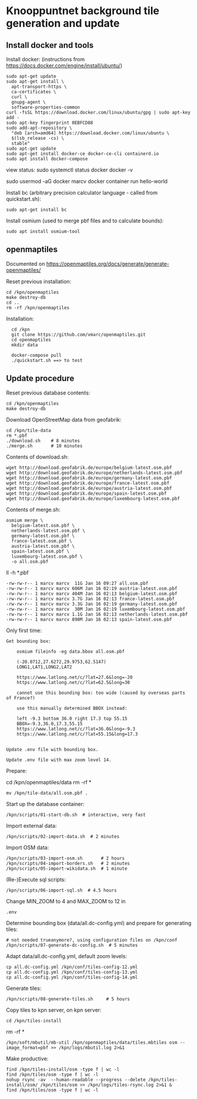 # Knooppuntnet background tile generation and update

## Install docker and tools

Install docker: (instructions from https://docs.docker.com/engine/install/ubuntu/)

    sudo apt-get update
    sudo apt-get install \
      apt-transport-https \
      ca-certificates \
      curl \
      gnupg-agent \
      software-properties-common
    curl -fsSL https://download.docker.com/linux/ubuntu/gpg | sudo apt-key add -
    sudo apt-key fingerprint 0EBFCD88
    sudo add-apt-repository \
      "deb [arch=amd64] https://download.docker.com/linux/ubuntu \
      $(lsb_release -cs) \
      stable"
    sudo apt-get update
    sudo apt-get install docker-ce docker-ce-cli containerd.io
    sudo apt install docker-compose


  view status:
    sudo systemctl status docker
    docker -v

  sudo usermod -aG docker marcv
  docker container run hello-world

Install bc (arbitrary precision calculator language - called from quickstart.sh):

    sudo apt-get install bc

Install osmium (used to merge pbf files and to calculate bounds):

    sudo apt install osmium-tool



## openmaptiles

Documented on https://openmaptiles.org/docs/generate/generate-openmaptiles/

Reset previous installation:

    cd /kpn/openmaptiles
    make destroy-db
    cd ..
    rm -rf /kpn/openmaptiles

Installation:

      cd /kpn
      git clone https://github.com/vmarc/openmaptiles.git
      cd openmaptiles
      mkdir data
    
      docker-compose pull
      ./quickstart.sh ==> to test

## Update procedure

Reset previous database contents:

    cd /kpn/openmaptiles
    make destroy-db


Download OpenStreetMap data from geofabrik:

    cd /kpn/tile-data
    rm *.pbf
    ./download.sh    # 8 minutes
    ./merge.sh       # 10 minutes

Contents of download.sh:

	wget http://download.geofabrik.de/europe/belgium-latest.osm.pbf
	wget http://download.geofabrik.de/europe/netherlands-latest.osm.pbf
	wget http://download.geofabrik.de/europe/germany-latest.osm.pbf
	wget http://download.geofabrik.de/europe/france-latest.osm.pbf
	wget http://download.geofabrik.de/europe/austria-latest.osm.pbf
	wget http://download.geofabrik.de/europe/spain-latest.osm.pbf
	wget http://download.geofabrik.de/europe/luxembourg-latest.osm.pbf

Contents of merge.sh:

	osmium merge \
	  belgium-latest.osm.pbf \
	  netherlands-latest.osm.pbf \
	  germany-latest.osm.pbf \
	  france-latest.osm.pbf \
	  austria-latest.osm.pbf \
	  spain-latest.osm.pbf \
      luxembourg-latest.osm.pbf \
	  -o all.osm.pbf


ll -h *.pbf

    -rw-rw-r-- 1 marcv marcv  11G Jan 16 09:27 all.osm.pbf
    -rw-rw-r-- 1 marcv marcv 606M Jan 16 02:19 austria-latest.osm.pbf
    -rw-rw-r-- 1 marcv marcv 404M Jan 16 02:13 belgium-latest.osm.pbf
    -rw-rw-r-- 1 marcv marcv 3.7G Jan 16 02:13 france-latest.osm.pbf
    -rw-rw-r-- 1 marcv marcv 3.3G Jan 16 02:19 germany-latest.osm.pbf
    -rw-rw-r-- 1 marcv marcv  30M Jan 16 02:19 luxembourg-latest.osm.pbf
    -rw-rw-r-- 1 marcv marcv 1.1G Jan 16 02:13 netherlands-latest.osm.pbf
    -rw-rw-r-- 1 marcv marcv 890M Jan 16 02:13 spain-latest.osm.pbf



Only first time:

    Get bounding box:
    
        osmium fileinfo -eg data.bbox all.osm.pbf

        (-20.0712,27.6272,29.9753,62.5147)
        LONG1,LAT1,LONG2,LAT2

        https://www.latlong.net/c/?lat=27.6&long=-20
        https://www.latlong.net/c/?lat=62.5&long=30

        cannot use this bounding box: too wide (caused by overseas parts of France?)
    
        use this manually determined BBOX instead:

        left -9.3 bottom 36.0 right 17.3 top 55.15
        BBOX=-9.3,36.0,17.3,55.15
        https://www.latlong.net/c/?lat=36.0&long=-9.3
        https://www.latlong.net/c/?lat=55.15&long=17.3


    Update .env file with bounding box.
    
    Update .env file with max zoom level 14.

Prepare:

  cd /kpn/openmaptiles/data
	rm -rf *

	mv /kpn/tile-data/all.osm.pbf .

Start up the database container:

	/kpn/scripts/01-start-db.sh  # interactive, very fast

Import external data:

	/kpn/scripts/02-import-data.sh  # 2 minutes

Import OSM data:

	/kpn/scripts/03-import-osm.sh       # 2 hours
	/kpn/scripts/04-import-borders.sh   # 2 minutes
	/kpn/scripts/05-import-wikidata.sh  # 1 minute

(Re-)Execute sql scripts:

	/kpn/scripts/06-import-sql.sh  # 4.5 hours


Change MIN_ZOOM to 4 and MAX_ZOOM to 12 in

	.env

Determine bounding box (data/all.dc-config.yml) and prepare for generating tiles:

	# not needed trueanymore?, using configuration files on /kpn/conf
	/kpn/scripts/07-generate-dc-config.sh  # 5 minutes

Adapt data/all.dc-config.yml, default zoom levels:

	cp all.dc-config.yml /kpn/conf/tiles-config-12.yml
	cp all.dc-config.yml /kpn/conf/tiles-config-13.yml
	cp all.dc-config.yml /kpn/conf/tiles-config-14.yml

Generate tiles:

	/kpn/scripts/08-generate-tiles.sh     # 5 hours

Copy tiles to kpn server, on kpn server:

	cd /kpn/tiles-install
  rm -rf *

	/kpn/soft/mbutil/mb-util /kpn/openmaptiles/data/tiles.mbtiles osm --image_format=pbf >> /kpn/logs/mbutil.log 2>&1 

Make productive:

    find /kpn/tiles-install/osm -type f | wc -l
    find /kpn/tiles/osm -type f | wc -l
    nohup rsync -av  --human-readable --progress --delete /kpn/tiles-install/osm/ /kpn/tiles/osm >> /kpn/logs/tiles-rsync.log 2>&1 &
    find /kpn/tiles/osm -type f | wc -l
